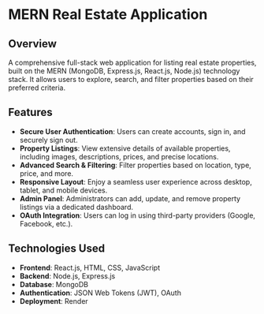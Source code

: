# MERN Real Estate Application

## Overview
A comprehensive full-stack web application for listing real estate properties, built on the MERN (MongoDB, Express.js, React.js, Node.js) technology stack. It allows users to explore, search, and filter properties based on their preferred criteria.

## Features
- **Secure User Authentication**: Users can create accounts, sign in, and securely sign out.
- **Property Listings**: View extensive details of available properties, including images, descriptions, prices, and precise locations.
- **Advanced Search & Filtering**: Filter properties based on location, type, price, and more.
- **Responsive Layout**: Enjoy a seamless user experience across desktop, tablet, and mobile devices.
- **Admin Panel**: Administrators can add, update, and remove property listings via a dedicated dashboard.
- **OAuth Integration**: Users can log in using third-party providers (Google, Facebook, etc.).

## Technologies Used
- **Frontend**: React.js, HTML, CSS, JavaScript  
- **Backend**: Node.js, Express.js  
- **Database**: MongoDB  
- **Authentication**: JSON Web Tokens (JWT), OAuth  
- **Deployment**: Render  

